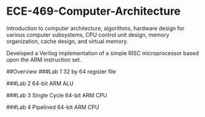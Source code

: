 # ECE-469-Computer-Architecture

Introduction to computer architecture, algorithms, hardware design for various computer
subsystems, CPU control unit design, memory organization, cache design, and virtual memory. 

Developed a Verilog implementation of a simple RISC microprocessor based upon the ARM instruction set. 

##Overview
###Lab 1
32 by 64 register file

###Lab 2
64-bit ARM ALU

###Lab 3
Single Cycle 64-bit ARM CPU

###Lab 4
Pipelined 64-bit ARM CPU
